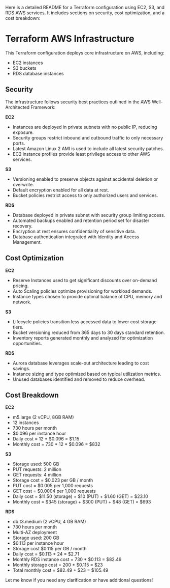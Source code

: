 Here is a detailed README for a Terraform configuration using EC2, S3, and RDS AWS services. It includes sections on security, cost optimization, and a cost breakdown:

# Terraform AWS Infrastructure

This Terraform configuration deploys core infrastructure on AWS, including:

- EC2 instances
- S3 buckets
- RDS database instances

## Security

The infrastructure follows security best practices outlined in the AWS Well-Architected Framework:

**EC2**

- Instances are deployed in private subnets with no public IP, reducing exposure.
- Security groups restrict inbound and outbound traffic to only necessary ports.
- Latest Amazon Linux 2 AMI is used to include all latest security patches.
- EC2 instance profiles provide least privilege access to other AWS services.

**S3**

- Versioning enabled to preserve objects against accidental deletion or overwrite.
- Default encryption enabled for all data at rest.
- Bucket policies restrict access to only authorized users and services.  

**RDS**

- Database deployed in private subnet with security group limiting access.
- Automated backups enabled and retention period set for disaster recovery.
- Encryption at rest ensures confidentiality of sensitive data.
- Database authentication integrated with Identity and Access Management.

## Cost Optimization  

**EC2**

- Reserve Instances used to get significant discounts over on-demand pricing.
- Auto Scaling policies optimize provisioning for workload demands.
- Instance types chosen to provide optimal balance of CPU, memory and network.

**S3**

- Lifecycle policies transition less accessed data to lower cost storage tiers. 
- Bucket versioning reduced from 365 days to 30 days standard retention.
- Inventory reports generated monthly and analyzed for optimization opportunities.  

**RDS**

- Aurora database leverages scale-out architecture leading to cost savings.
- Instance sizing and type optimized based on typical utilization metrics.
- Unused databases identified and removed to reduce overhead.

## Cost Breakdown

**EC2** 

- m5.large (2 vCPU, 8GB RAM)
- 12 instances
- 730 hours per month
- $0.096 per instance hour
- Daily cost = 12 * $0.096 = $1.15
- Monthly cost = 730 * 12 * $0.096 = $832  

**S3**

- Storage used: 500 GB 
- PUT requests: 2 million
- GET requests: 4 million 
- Storage cost = $0.023 per GB / month
- PUT cost = $0.005 per 1,000 requests  
- GET cost = $0.0004 per 1,000 requests
- Daily cost = $11.50 (storage) + $10 (PUT) + $1.60 (GET) = $23.10 
- Monthly cost = $345 (storage) + $300 (PUT) + $48 (GET) = $693

**RDS**

- db.t3.medium (2 vCPU, 4 GB RAM)  
- 730 hours per month
- Multi-AZ deployment 
- Storage used: 200 GB
- $0.113 per instance hour
- Storage cost $0.115 per GB / month 
- Daily cost = $0.113 * 24 = $2.71  
- Monthly RDS instance cost = 730 * $0.113 = $82.49
- Monthly storage cost = 200 * $0.115 = $23 
- Total monthly cost = $82.49 + $23 = $105.49

Let me know if you need any clarification or have additional questions!